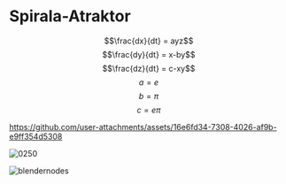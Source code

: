 # Spirala-Atraktor

$$\frac{dx}{dt} = ayz$$
$$\frac{dy}{dt} = x-by$$
$$\frac{dz}{dt} = c-xy$$
$$a = e$$
$$b = \pi$$
$$c = e\pi$$

https://github.com/user-attachments/assets/16e6fd34-7308-4026-af9b-e9ff354d5308

![0250](https://github.com/user-attachments/assets/5d5f2ae3-09b7-42de-8ae5-1efba6a922eb)

![blendernodes](https://github.com/user-attachments/assets/477ee2a3-4955-434e-a09c-eb8ae64ea0cb)

